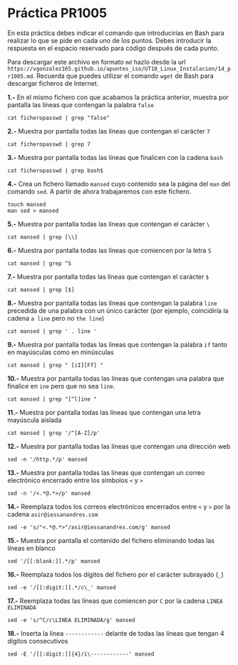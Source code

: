 # Práctica PR1005

En esta práctica debes indicar el comando que introducirías en Bash para realizar lo que se pide en cada uno de los puntos. Debes introducir la respuesta en el espacio reservado para código después de cada punto.

Para descargar este archivo en formato `md` hazlo desde la url `https://vgonzalez165.github.io/apuntes_iso/UT10_Linux_Instalacion/14_pr1005.md`. Recuerda que puedes utilizar el comando `wget` de Bash para descargar ficheros de Internet.

**1.-** En el mismo fichero con que acabamos la práctica anterior, muestra por pantalla las líneas que contengan la palabra `false`

```
cat ficheropasswd | grep "false"
```

**2.-** Muestra por pantalla todas las líneas que contengan el carácter `7`

```
cat ficheropasswd | grep 7
```

**3.-** Muestra por pantalla todas las líneas que finalicen con la cadena `bash`

```
cat ficheropasswd | grep bash$
```

**4.-** Crea un fichero llamado `mansed` cuyo contenido sea la página del `man` del comando `sed`. A partir de ahora trabajaremos con este fichero.

```
touch mansed
man sed > mansed
```

**5.-** Muestra por pantalla todas las líneas que contengan el carácter `\`

```
cat mansed | grep [\\]
```

**6.-** Muestra por pantalla todas las líneas que comiencen por la letra `S`

```
cat mansed | grep ^S
```

**7.-** Muestra por pantalla todas las líneas que contengan el carácter `$`

```
cat mansed | grep [$]
```

**8.-** Muestra por pantalla todas las líneas que contengan la palabra `line` precedida de una palabra con un único carácter (por ejemplo, coincidiría la cadena `a line` pero no `the line`)

```
cat mansed | grep ' . line '
```

**9.-** Muestra por pantalla todas las líneas que contengan la palabra `if` tanto en mayúsculas como en minúsculas

```
cat mansed | grep " [iI][Ff] "
```

**10.-** Muestra por pantalla todas las líneas que contengan una palabra que finalice en `ine` pero que no sea `line`.

```
cat mansed | grep "[^l]ine "
```

**11.-** Muestra por pantalla todas las líneas que contengan una letra mayúscula aislada

```
cat mansed | grep '/^[A-Z]/p'
```

**12.-** Muestra por pantalla todas las líneas que contengan una dirección web

```
sed -n '/http.*/p' mansed
```

**13.-** Muestra por pantalla todas las líneas que contengan un correo electrónico encerrado entre los símbolos `<` y `>`

```
sed -n '/<.*@.*>/p' mansed
```

**14.-** Reemplaza todos los correos electrónicos encerrados entre `<` y `>` por la cadena `asir@iessanandres.com`

```
sed -e 's/"<.*@.*>"/asir@iessanandres.com/g' mansed
```

**15.-** Muestra por pantalla el contenido del fichero eliminando todas las líneas en blanco 

```
sed '/[[:blank:]].*/p' mansed
```

**16.-** Reemplaza todos los dígitos del fichero por el carácter subrayado (`_`)

```
sed -e '/[[:digit:]].*/c\_' mansed
```

**17.-** Reemplaza todas las líneas que comiencen por `C` por la cadena `LINEA ELIMINADA`

```
sed -e 's/^C/c\LINEA ELIMINADA/g' mansed
```

**18.-** Inserta la línea `------------` delante de todas las líneas que tengan 4 dígitos consecutivos

```
sed -E '/[[:digit:]]{4}/i\------------' mansed
```
